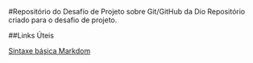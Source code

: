#Repositório do Desafío de Projeto sobre Git/GitHub da Dio
Repositório criado para o desafio de projeto.



##Links Úteis

[Sintaxe básica Markdom](https://markdown.net.br/sintaxe-basica/)

